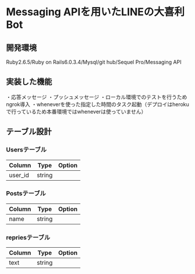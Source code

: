 # Messaging APIを用いたLINEの大喜利Bot

## 開発環境

Ruby2.6.5/Ruby on Rails6.0.3.4/Mysql/git hub/Sequel Pro/Messaging API

## 実装した機能

・応答メッセージ
・プッシュメッセージ
・ローカル環境でのテストを行うためngrok導入
・wheneverを使った指定した時間のタスク起動（デプロイはherokuで行っているため本番環境ではwheneverは使っていません）

## テーブル設計

### Usersテーブル

| Column  | Type   | Option |
|---------|--------|--------|
| user_id | string |        |

### Postsテーブル

| Column  | Type   | Option |
|---------|--------|--------|
| name    | string |        |

### repriesテーブル

| Column  | Type   | Option |
|---------|--------|--------|
| text    | string |        |
